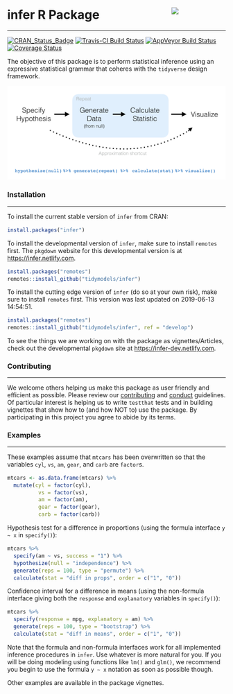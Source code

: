 
# infer R Package <img src="https://github.com/tidymodels/infer/blob/develop/figs/infer_gnome.png?raw=true" align="right" width=125 />

-----

<!--figs/infer.svg-->

<!--http://www.r-pkg.org/badges/version/infer-->

<!--figs/master.svg-->

<!--https://img.shields.io/codecov/c/github/tidymodels/infer/master.svg-->

[![CRAN\_Status\_Badge](http://www.r-pkg.org/badges/version/infer)](https://cran.r-project.org/package=infer)
[![Travis-CI Build
Status](https://travis-ci.org/tidymodels/infer.svg?branch=master)](https://travis-ci.org/tidymodels/infer)
[![AppVeyor Build
Status](https://ci.appveyor.com/api/projects/status/github/tidymodels/infer?branch=master&svg=true)](https://ci.appveyor.com/project/tidymodels/infer)
[![Coverage
Status](https://img.shields.io/codecov/c/github/tidymodels/infer/master.svg)](https://codecov.io/github/tidymodels/infer/?branch=master)

The objective of this package is to perform statistical inference using
an expressive statistical grammar that coheres with the `tidyverse`
design
framework.

![](https://raw.githubusercontent.com/tidymodels/infer/master/figs/ht-diagram.png)<!-- -->

### Installation

-----

To install the current stable version of `infer` from CRAN:

``` r
install.packages("infer")
```

To install the developmental version of `infer`, make sure to install
`remotes` first. The `pkgdown` website for this developmental version is
at <https://infer.netlify.com>.

``` r
install.packages("remotes")
remotes::install_github("tidymodels/infer")
```

To install the cutting edge version of `infer` (do so at your own risk),
make sure to install `remotes` first. This version was last updated on
2019-06-13 14:54:51.

``` r
install.packages("remotes")
remotes::install_github("tidymodels/infer", ref = "develop")
```

To see the things we are working on with the package as
vignettes/Articles, check out the developmental `pkgdown` site at
<https://infer-dev.netlify.com>.

### Contributing

-----

We welcome others helping us make this package as user friendly and
efficient as possible. Please review our
[contributing](https://github.com/tidymodels/infer/blob/develop/CONDUCT.md)
and [conduct](CONDUCT.md) guidelines. Of particular interest is helping
us to write `testthat` tests and in building vignettes that show how to
(and how NOT to) use the package. By participating in this project you
agree to abide by its terms.

### Examples

-----

These examples assume that `mtcars` has been overwritten so that the
variables `cyl`, `vs`, `am`, `gear`, and `carb` are `factor`s.

``` r
mtcars <- as.data.frame(mtcars) %>%
  mutate(cyl = factor(cyl),
          vs = factor(vs),
          am = factor(am),
          gear = factor(gear),
          carb = factor(carb))
```

Hypothesis test for a difference in proportions (using the formula
interface `y ~ x` in `specify()`):

``` r
mtcars %>%
  specify(am ~ vs, success = "1") %>%
  hypothesize(null = "independence") %>%
  generate(reps = 100, type = "permute") %>%
  calculate(stat = "diff in props", order = c("1", "0"))
```

Confidence interval for a difference in means (using the non-formula
interface giving both the `response` and `explanatory` variables in
`specify()`):

``` r
mtcars %>%
  specify(response = mpg, explanatory = am) %>%
  generate(reps = 100, type = "bootstrap") %>%
  calculate(stat = "diff in means", order = c("1", "0"))
```

Note that the formula and non-formula interfaces work for all
implemented inference procedures in `infer`. Use whatever is more
natural for you. If you will be doing modeling using functions like
`lm()` and `glm()`, we recommend you begin to use the formula `y ~ x`
notation as soon as possible though.

Other examples are available in the package vignettes.

